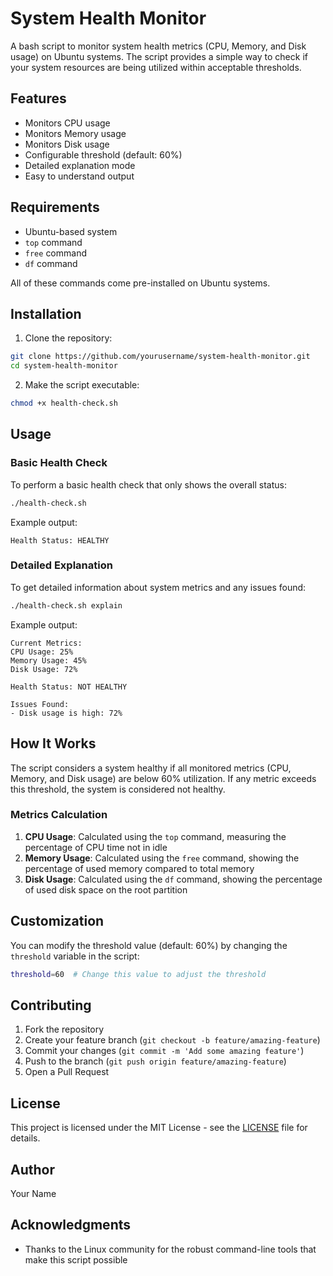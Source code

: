 # System Health Monitor

A bash script to monitor system health metrics (CPU, Memory, and Disk usage) on Ubuntu systems. The script provides a simple way to check if your system resources are being utilized within acceptable thresholds.

## Features

- Monitors CPU usage
- Monitors Memory usage
- Monitors Disk usage
- Configurable threshold (default: 60%)
- Detailed explanation mode
- Easy to understand output

## Requirements

- Ubuntu-based system
- `top` command
- `free` command
- `df` command

All of these commands come pre-installed on Ubuntu systems.

## Installation

1. Clone the repository:
```bash
git clone https://github.com/yourusername/system-health-monitor.git
cd system-health-monitor
```

2. Make the script executable:
```bash
chmod +x health-check.sh
```

## Usage

### Basic Health Check

To perform a basic health check that only shows the overall status:

```bash
./health-check.sh
```

Example output:
```
Health Status: HEALTHY
```

### Detailed Explanation

To get detailed information about system metrics and any issues found:

```bash
./health-check.sh explain
```

Example output:
```
Current Metrics:
CPU Usage: 25%
Memory Usage: 45%
Disk Usage: 72%

Health Status: NOT HEALTHY

Issues Found:
- Disk usage is high: 72%
```

## How It Works

The script considers a system healthy if all monitored metrics (CPU, Memory, and Disk usage) are below 60% utilization. If any metric exceeds this threshold, the system is considered not healthy.

### Metrics Calculation

1. **CPU Usage**: Calculated using the `top` command, measuring the percentage of CPU time not in idle
2. **Memory Usage**: Calculated using the `free` command, showing the percentage of used memory compared to total memory
3. **Disk Usage**: Calculated using the `df` command, showing the percentage of used disk space on the root partition

## Customization

You can modify the threshold value (default: 60%) by changing the `threshold` variable in the script:

```bash
threshold=60  # Change this value to adjust the threshold
```

## Contributing

1. Fork the repository
2. Create your feature branch (`git checkout -b feature/amazing-feature`)
3. Commit your changes (`git commit -m 'Add some amazing feature'`)
4. Push to the branch (`git push origin feature/amazing-feature`)
5. Open a Pull Request

## License

This project is licensed under the MIT License - see the [LICENSE](LICENSE) file for details.

## Author

Your Name

## Acknowledgments

- Thanks to the Linux community for the robust command-line tools that make this script possible
